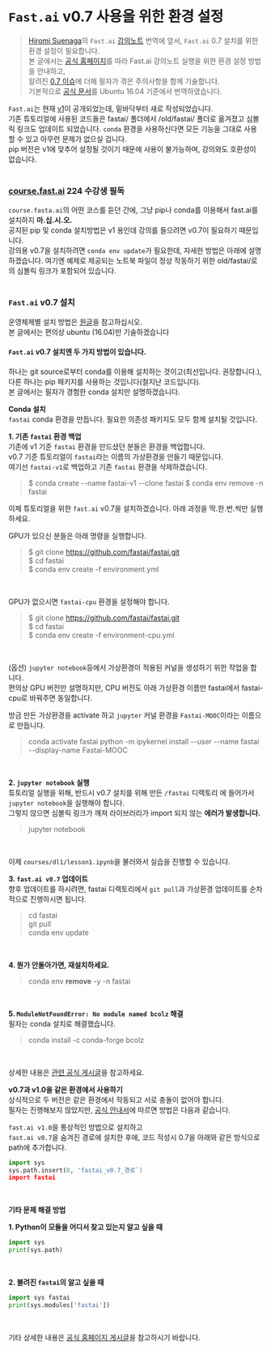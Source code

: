 # `Fast.ai` v0.7 사용을 위한 환경 설정
> [Hiromi Suenaga](https://medium.com/@hiromi_suenaga)의 `Fast.ai` [강의노트](https://medium.com/@hiromi_suenaga/machine-learning-1-lesson-1-84a1dc2b5236) 번역에 앞서, `Fast.ai` 0.7 설치를 위한 환경 설정이 필요합니다.  
> 본 글에서는 [공식 홈페이지](https://forums.fast.ai/t/moving-the-fastai-0-7-folder-do-not-use-pip-for-the-mooc/23667)를 따라 Fast.ai 강의노트 실행을 위한 환경 설정 방법을 안내하고,  
> 알려진 [0.7 이슈](https://forums.fast.ai/t/fastai-v0-7-install-issues-thread/24652)에 더해 필자가 겪은 주의사항을 함께 기술합니다.  
> 기본적으로 [공식 문서](https://forums.fast.ai/t/moving-the-fastai-0-7-folder-do-not-use-pip-for-the-mooc/23667)를 Ubuntu 16.04 기준에서 번역하였습니다.

`Fast.ai`는 현재 [v1](http://www.fast.ai/2018/10/02/fastai-ai/)이 공개되었는데, 밑바닥부터 새로 작성되었습니다.  
기존 튜토리얼에 사용된 코드들은 fastai/ 폴더에서 /old/fastai/ 폴더로 옮겨졌고 심볼릭 링크도 업데이트 되었습니다. 
`conda` 환경을 사용하신다면 모든 기능을 그대로 사용할 수 있고 아무런 문제가 없으실 겁니다.  
pip 버전은 v1에 맞추어 설정될 것이기 때문에 사용이 불가능하며, 강의와도 호환성이 없습니다.  
<br>  

### [course.fast.ai](http://course.fast.ai/) 224 수강생 필독  
`course.fasta.ai`의 어떤 코스를 듣던 간에, 그냥 pip나 conda를 이용해서 fast.ai를 설치하지 **마.십.시.오.**  
공지된 pip 및 conda 설치방법은 v1 용인데 강의를 들으려면 v0.7이 필요하기 때문입니다.  
강의용 v0.7을 설치하려면 `conda env update`가 필요한데, 자세한 방법은 아래에 설명하겠습니다. 여기엔 예제로 제공되는 노트북 파일이 정상 작동하기 위한 old/fastai/로의 심볼릭 링크가 포함되어 있습니다.  
<br>  

### `Fast.ai` v0.7 설치
운영체제별 설치 방법은 [원글](https://forums.fast.ai/t/fastai-v0-7-install-issues-thread/24652)을 참고하십시오.  
본 글에서는 편의상 ubuntu (16.04)만 기술하겠습니다  

#### `Fast.ai` v0.7 설치엔 두 가지 방법이 있습니다.  
하나는 git source로부터 conda를 이용해 설치하는 것이고(최선입니다. 권장합니다.), 
다른 하나는 pip 패키지를 사용하는 것입니다(철지난 코드입니다).  
본 글에서는 필자가 경험한 conda 설치만 설명하겠습니다.  

**Conda 설치**  
`fastai` conda 환경을 만듭니다. 필요한 의존성 패키지도 모두 함께 설치될 것입니다.  

**1. 기존 `fastai` 환경 백업**  
기존에 v1 기준 `fastai` 환경을 만드셨던 분들은 환경을 백업합니다.  
v0.7 기준 튜토리얼이 `fastai`라는 이름의 가상환경을 만들기 때문입니다.  
여기선 `fastai-v1`로 백업하고 기존 `fastai` 환경을 삭제하겠습니다.  

>$ conda create --name fastai-v1 --clone fastai
>$ conda env remove -n fastai  

이제 튜토리얼을 위한 `fast.ai` v0.7을 설치하겠습니다.
아래 과정을 딱.한.번.씩만 실행하세요.  

GPU가 있으신 분들은 아래 명령을 실행합니다.  

> $ git clone https://github.com/fastai/fastai.git  
> $ cd fastai  
> $ conda env create -f environment.yml  
<br>

GPU가 없으시면 `fastai-cpu` 환경을 설정해야 합니다.

> $ git clone https://github.com/fastai/fastai.git  
> $ cd fastai  
> $ conda env create -f environment-cpu.yml 
<br>

(옵션) `jupyter notebook`등에서 가상환경이 적용된 커널을 생성하기 위한 작업을 합니다.  
편의상 GPU 버전만 설명하지만, CPU 버전도 아래 가상환경 이름만 fastai에서 fastai-cpu로 바꿔주면 동일합니다.  

방금 만든 가상환경을 activate 하고 `jupyter` 커널 환경을 `Fastai-MOOC`이라는 이름으로 만듭니다.
> conda activate fastai
> python -m ipykernel install --user --name fastai --display-name Fastai-MOOC  
<br>

**2. `jupyter notebook` 실행**  
튜토리얼 실행을 위해, 반드시 v0.7 설치를 위해 만든 `/fastai` 디렉토리 에 들어가서 `jupyter notebook`을 실행해야 합니다.  
그렇지 않으면 심볼릭 링크가 깨져 라이브러리가 import 되지 않는 **에러가 발생합니다.**

> jupyter notebook
<br>

이제 `courses/dl1/lesson1.ipynb`을 불러와서 실습을 진행할 수 있습니다.
<br>  

**3. `fast.ai v0.7` 업데이트**  
향후 업데이트를 하시려면, fastai 디렉토리에서 `git pull`과 가상환경 업데이트를 순차적으로 진행하시면 됩니다.

> cd fastai  
> git pull  
> conda env update  
<br>

**4. 뭔가 안돌아가면, 재설치하세요.**  

> conda env **remove** -y -n fastai
<br>

**5. `ModuleNotFoundError: No module named bcolz` 해결**  
필자는 conda 설치로 해결했습니다.
> conda install -c conda-forge bcolz
<br>

상세한 내용은 [관련 공식 게시글](https://forums.fast.ai/t/error-no-module-named-bcolz-but-bcolz-is-already-installed/9504/20)을 참고하세요.
<br>

**v0.7과 v1.0을 같은 환경에서 사용하기**  
상식적으로 두 버전은 같은 환경에서 작동되고 서로 충돌이 없어야 합니다.  
필자는 진행해보지 않았지만, [공식 안내서](https://forums.fast.ai/t/fastai-v0-7-install-issues-thread/24652)에 따르면 방법은 다음과 같습니다.  

`fast.ai v1.0`을 통상적인 방법으로 설치하고  
`fast.ai v0.7`을 숨겨진 경로에 설치한 후에, 
코드 작성시 0.7을 아래와 같은 방식으로 path에 추가합니다. 

```python
import sys
sys.path.insert(0, 'fastai_v0.7_경로`)
import fastai
```
<br>

**기타 문제 해결 방법**

**1. Python이 모듈을 어디서 찾고 있는지 알고 싶을 때**  

```python
import sys
print(sys.path)
```
<br>  

**2. 불려진 `fastai`의  알고 싶을 때**  

```python
import sys fastai
print(sys.modules['fastai'])
```
<br>

기타 상세한 내용은 [공식 홈페이지 게시글](https://forums.fast.ai/t/fastai-v0-7-install-issues-thread/24652)을 참고하시기 바랍니다.
